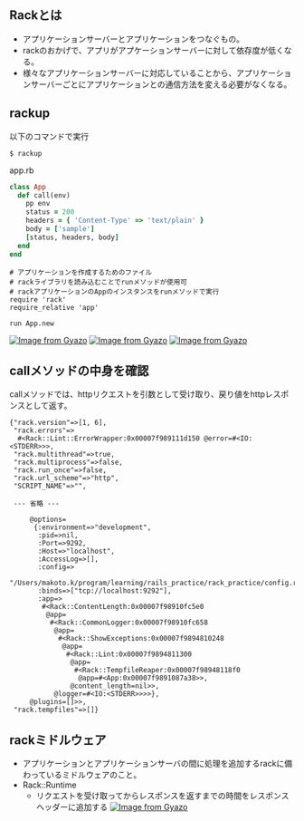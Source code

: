 ## Rackとは
- アプリケーションサーバーとアプリケーションをつなぐもの。
- rackのおかげで、アプリがアプケーションサーバーに対して依存度が低くなる。
- 様々なアプリケーションサーバーに対応していることから、アプリケーションサーバーごとにアプリケーションとの通信方法を変える必要がなくなる。
## rackup
以下のコマンドで実行
```
$ rackup
```
app.rb
```rb
class App
  def call(env)
    pp env
    status = 200
    headers = { 'Content-Type' => 'text/plain' }
    body = ['sample']
    [status, headers, body]
  end
end
```

```ru
# アプリケーションを作成するためのファイル
# rackライブラリを読み込むことでrunメソッドが使用可
# rackアプリケーションのAppのインスタンスをrunメソッドで実行
require 'rack'
require_relative 'app'

run App.new

```
[![Image from Gyazo](https://i.gyazo.com/131ce1260871b9665e807115d37fc84f.png)](https://gyazo.com/131ce1260871b9665e807115d37fc84f)
[![Image from Gyazo](https://i.gyazo.com/de3952d56235ba3912316ae1ed1cbcb0.png)](https://gyazo.com/de3952d56235ba3912316ae1ed1cbcb0)
[![Image from Gyazo](https://i.gyazo.com/60ce8096266a29a96c8091a5ad9d82d9.png)](https://gyazo.com/60ce8096266a29a96c8091a5ad9d82d9)

## callメソッドの中身を確認
callメソッドでは、httpリクエストを引数として受け取り、戻り値をhttpレスポンスとして返す。
```
{"rack.version"=>[1, 6],
 "rack.errors"=>
  #<Rack::Lint::ErrorWrapper:0x00007f989111d150 @error=#<IO:<STDERR>>>,
 "rack.multithread"=>true,
 "rack.multiprocess"=>false,
 "rack.run_once"=>false,
 "rack.url_scheme"=>"http",
 "SCRIPT_NAME"=>"",

 --- 省略 ---

     @options=
      {:environment=>"development",
       :pid=>nil,
       :Port=>9292,
       :Host=>"localhost",
       :AccessLog=>[],
       :config=>
        "/Users/makoto.k/program/learning/rails_practice/rack_practice/config.ru",
       :binds=>["tcp://localhost:9292"],
       :app=>
        #<Rack::ContentLength:0x00007f98910fc5e0
         @app=
          #<Rack::CommonLogger:0x00007f98910fc658
           @app=
            #<Rack::ShowExceptions:0x00007f9894810248
             @app=
              #<Rack::Lint:0x00007f9894811300
               @app=
                #<Rack::TempfileReaper:0x00007f98948118f0
                 @app=#<App:0x00007f9891087a38>>,
               @content_length=nil>>,
           @logger=#<IO:<STDERR>>>>},
     @plugins=[]>>,
 "rack.tempfiles"=>[]}
```

## rackミドルウェア
- アプリケーションとアプリケーションサーバの間に処理を追加するrackに備わっているミドルウェアのこと。
- Rack::Runtime
  - リクエストを受け取ってからレスポンスを返すまでの時間をレスポンスヘッダーに追加する
[![Image from Gyazo](https://i.gyazo.com/b50e60b5d843721fd9ce98ee1069faba.png)](https://gyazo.com/b50e60b5d843721fd9ce98ee1069faba)
